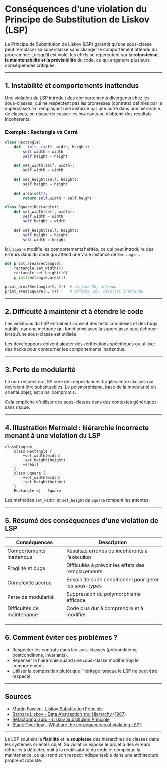 # Conséquences d’une violation du Principe de Substitution de Liskov (LSP)

Le Principe de Substitution de Liskov (LSP) garantit qu’une sous-classe peut remplacer sa superclasse sans changer le comportement attendu du programme. Lorsqu’il est violé, les effets se répercutent sur la **robustesse, la maintenabilité et la prévisibilité** du code, ce qui engendre plusieurs conséquences critiques.

---

## 1. Instabilité et comportements inattendus

Une violation du LSP introduit des comportements divergents chez les sous-classes, qui ne respectent pas les promesses (contrats) définies par la superclasse. En remplaçant une instance par une autre dans une hiérarchie de classes, on risque de casser les invariants ou d’obtenir des résultats incohérents.

### Exemple : Rectangle vs Carré

```python
class Rectangle:
    def __init__(self, width, height):
        self.width = width
        self.height = height
        
    def set_width(self, width):
        self.width = width
        
    def set_height(self, height):
        self.height = height
        
    def area(self):
        return self.width * self.height

class Square(Rectangle):
    def set_width(self, width):
        self.width = width
        self.height = width
        
    def set_height(self, height):
        self.height = height
        self.width = height
```

Ici, `Square` modifie les comportements hérités, ce qui peut introduire des erreurs dans du code qui attend une vraie instance de `Rectangle` :

```python
def print_area(rectangle):
    rectangle.set_width(5)
    rectangle.set_height(10)
    print(rectangle.area())

print_area(Rectangle(0, 0))  # affiche 50, attendu
print_area(Square(0, 0))     # affiche 100, résultat inattendu
```

---

## 2. Difficulté à maintenir et à étendre le code

Les violations du LSP entraînent souvent des tests complexes et des bugs subtils, car une méthode qui fonctionne avec la superclasse peut échouer lorsqu’une sous-classe est utilisée.

Les développeurs doivent ajouter des vérifications spécifiques ou utiliser des hacks pour contourner les comportements inattendus.

---

## 3. Perte de modularité

Le non-respect du LSP crée des dépendances fragiles entre classes qui devraient être substituables. Le polymorphisme, base de la modularité en orienté objet, est ainsi compromis.

Cela empêche d'utiliser des sous-classes dans des contextes génériques sans risque.

---

## 4. Illustration Mermaid : hiérarchie incorrecte menant à une violation du LSP

```mermaid
classDiagram
    class Rectangle {
        +set_width(width)
        +set_height(height)
        +area()
    }
    class Square {
        +set_width(width)
        +set_height(height)
    }
    Rectangle <|-- Square
```

Les méthodes `set_width` et `set_height` de `Square` rompent les attentes.

---

## 5. Résumé des conséquences d’une violation de LSP

| Conséquences                      | Description                                           |
|----------------------------------|-------------------------------------------------------|
| Comportements inattendus         | Résultats erronés ou incohérents à l’exécution       |
| Fragilité et bugs                | Difficultés à prévoir les effets des remplacements    |
| Complexité accrue                | Besoin de code conditionnel pour gérer les sous-types |
| Perte de modularité             | Suppression du polymorphisme efficace                 |
| Difficultés de maintenance      | Code plus dur à comprendre et à modifier              |

---

## 6. Comment éviter ces problèmes ?

- Respecter les contrats dans les sous-classes (préconditions, postconditions, invariants).
- Repenser la hiérarchie quand une sous-classe modifie trop le comportement.
- Utiliser la composition plutôt que l’héritage lorsque le LSP ne peut être respecté.

---

## Sources

- [Martin Fowler - Liskov Substitution Principle](https://martinfowler.com/bliki/LiskovSubstitutionPrinciple.html)  
- [Barbara Liskov - Data Abstraction and Hierarchy (1987)](https://web.stanford.edu/class/archive/cs/cs145/cs145.1128/readings/lsp.pdf)  
- [Refactoring.Guru - Liskov Substitution Principle](https://refactoring.guru/design-patterns/liskov-substitution-principle)  
- [Stack Overflow - What are the consequences of violating LSP?](https://stackoverflow.com/questions/46045862/what-happens-if-we-violate-the-liskov-substitution-principle)  

---

Le LSP soutient la **fiabilité** et la **souplesse** des hiérarchies de classes dans les systèmes orientés objet. Sa violation expose le projet à des erreurs difficiles à détecter, nuit à la réutilisabilité du code et complique la maintenance, ce qui rend son respect indispensable dans une architecture propre et robuste.